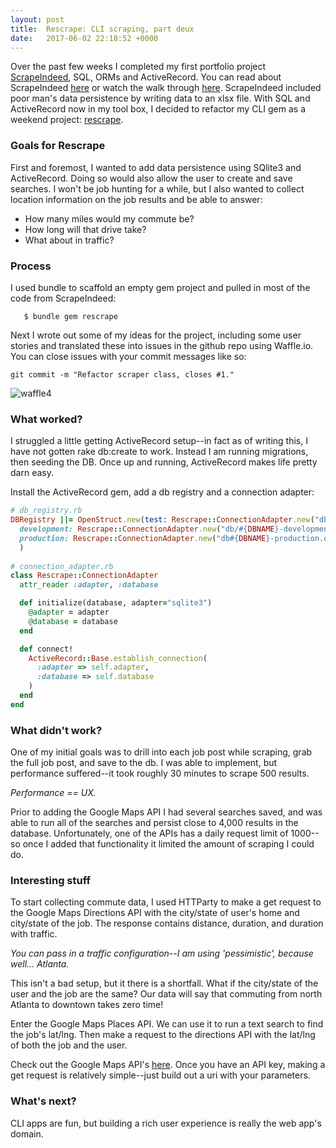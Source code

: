 ```yaml
---
layout: post
title:  Rescrape: CLI scraping, part deux
date:   2017-06-02 22:18:52 +0000
---
```


Over the past few weeks I completed my first portfolio project [ScrapeIndeed](https://github.com/nicholasbair/scrape_indeed), SQL, ORMs and ActiveRecord.
You can read about ScrapeIndeed [here](https://nicholasbair.github.io/2017/05/11/scrape_api/) or watch the walk through [here](https://vimeo.com/217057373).  ScrapeIndeed included poor man's data persistence by writing data to an xlsx file.  With SQL and ActiveRecord now in my tool box, I decided to refactor my CLI gem as a weekend project: [rescrape](https://github.com/nicholasbair/rescrape).

### Goals for Rescrape
First and foremost, I wanted to add data persistence using SQlite3 and ActiveRecord.  Doing so would also allow the user to create and save searches.  I won't be job hunting for a while, but I also wanted to collect location information on the job results and be able to answer:
- How many miles would my commute be?
- How long will that drive take?
- What about in traffic?

### Process
I used bundle to scaffold an empty gem project and pulled in most of the code from ScrapeIndeed:

```
   $ bundle gem rescrape
```

Next I wrote out some of my ideas for the project, including some user stories and translated
these into issues in the github repo using Waffle.io.  You can close issues with your commit messages like so:
```
git commit -m "Refactor scraper class, closes #1."
```
![waffle4](https://cloud.githubusercontent.com/assets/8889403/26418231/6e3c6678-4089-11e7-8b65-a0ad35edfcf0.gif)

### What worked?
I struggled a little getting ActiveRecord setup--in fact as of writing this, I have not gotten rake db:create to work.  Instead I am running migrations, then seeding the DB.  Once up and running, ActiveRecord makes life pretty darn easy.

Install the ActiveRecord gem, add a db registry and a connection adapter:
```ruby
# db_registry.rb
DBRegistry ||= OpenStruct.new(test: Rescrape::ConnectionAdapter.new("db/#{DBNAME}-test.db"),
  development: Rescrape::ConnectionAdapter.new("db/#{DBNAME}-development.db"),
  production: Rescrape::ConnectionAdapter.new("db#{DBNAME}-production.db")
  )
	
# connection_adapter.rb
class Rescrape::ConnectionAdapter
  attr_reader :adapter, :database

  def initialize(database, adapter="sqlite3")
    @adapter = adapter
    @database = database
  end

  def connect!
    ActiveRecord::Base.establish_connection(
      :adapter => self.adapter,
      :database => self.database
    )
  end
end
```

### What didn't work?
One of my initial goals was to drill into each job post while scraping, grab the full job post, and save to the db.
I was able to implement, but performance suffered--it took roughly 30 minutes to scrape 500 results.

*Performance == UX.*

Prior to adding the Google Maps API I had several searches saved, and was able to run all of the searches and persist close to 4,000 results in the database.  Unfortunately, one of the APIs has a daily request limit of 1000--so once I added that functionality it limited the amount of scraping I could do.

### Interesting stuff
To start collecting commute data, I used HTTParty to make a get request to the Google Maps Directions API with the
city/state of user's home and city/state of the job.  The response contains distance, duration, and duration with traffic.

*You can pass in a traffic configuration--I am using 'pessimistic', because well... Atlanta.*

This isn't a bad setup, but it there is a shortfall.  What if the city/state of the user and the job are the same?
Our data will say that commuting from north Atlanta to downtown takes zero time!

Enter the Google Maps Places API.  We can use it to run a text search to find the job's lat/lng. Then make a request to the directions API with the lat/lng of both the job and the user.

Check out the Google Maps API's [here](https://developers.google.com/maps/get-started/).  Once you have an API key, making a get request is relatively simple--just build out a uri with your parameters.

### What's next?
CLI apps are fun, but building a rich user experience is really the web app's domain.
